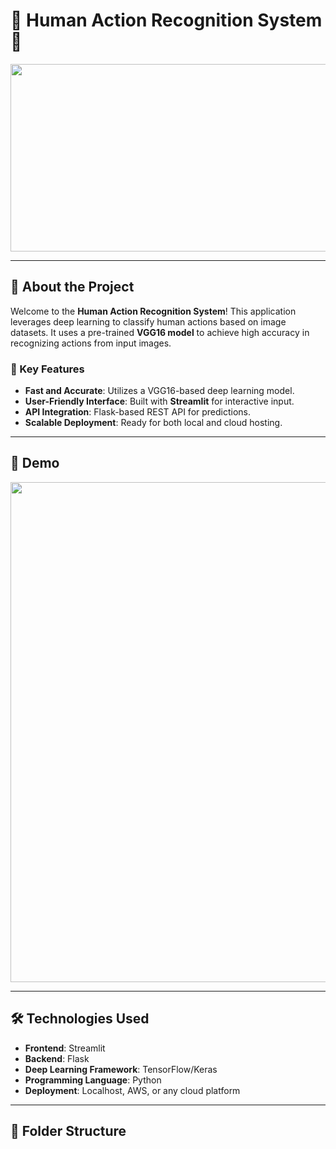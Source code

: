 # 🕺 Human Action Recognition System 🎥

<p align="center">
  <img src="https://media.giphy.com/media/QNFhOolVeCzPQ2Mx85/giphy.gif" width="600" height="300"/>
</p>

---

## 🚀 About the Project

Welcome to the **Human Action Recognition System**! This application leverages deep learning to classify human actions based on image datasets. It uses a pre-trained **VGG16 model** to achieve high accuracy in recognizing actions from input images.

### 🌟 Key Features
- **Fast and Accurate**: Utilizes a VGG16-based deep learning model.
- **User-Friendly Interface**: Built with **Streamlit** for interactive input.
- **API Integration**: Flask-based REST API for predictions.
- **Scalable Deployment**: Ready for both local and cloud hosting.

---

## 📸 Demo

<p align="center">
  <img src="https://media.giphy.com/media/3o7TKxPvC1paAXu1u8/giphy.gif" width="800" />
</p>

---

## 🛠️ Technologies Used

- **Frontend**: Streamlit
- **Backend**: Flask
- **Deep Learning Framework**: TensorFlow/Keras
- **Programming Language**: Python
- **Deployment**: Localhost, AWS, or any cloud platform

---

## 📂 Folder Structure


